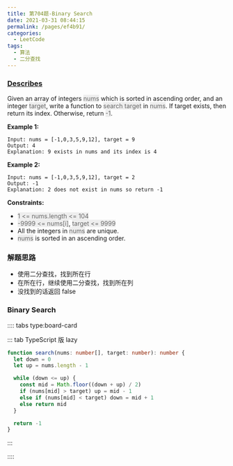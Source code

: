 ```yaml
---
title: 第704题-Binary Search
date: 2021-03-31 08:44:15
permalink: /pages/ef4b91/
categories:
  - LeetCode
tags:
  - 算法
  - 二分查找
---
```


### [Describes](https://leetcode-cn.com/problems/binary-search/)

Given an array of integers <span style="background: #eee; color: #666;">nums</span> which is sorted in ascending order, and an integer <span style="background: #eee; color: #666;">target</span>, write a function to <span style="background: #eee; color: #666;">search target</span> in <span style="background: #eee; color: #666;">nums</span>. If target exists, then return its index. Otherwise, return <span style="background: #eee; color: #666;">-1</span>.

<!-- more -->

**Example 1:**

```
Input: nums = [-1,0,3,5,9,12], target = 9
Output: 4
Explanation: 9 exists in nums and its index is 4
```

**Example 2:**

```
Input: nums = [-1,0,3,5,9,12], target = 2
Output: -1
Explanation: 2 does not exist in nums so return -1
```

**Constraints:**

- <span style="background: #eee; color: #666;">1 <= nums.length <= 104</span>
- <span style="background: #eee; color: #666;">-9999 <= nums[i]</span>, <span style="background: #eee; color: #666;">target <= 9999</span>
- All the integers in <span style="background: #eee; color: #666;">nums</span> are unique.
- <span style="background: #eee; color: #666;">nums</span> is sorted in an ascending order.

### 解题思路

- 使用二分查找，找到所在行
- 在所在行，继续使用二分查找，找到所在列
- 没找到的话返回 false

### Binary Search

:::: tabs type:board-card

::: tab TypeScript 版 lazy

```TypeScript
function search(nums: number[], target: number): number {
  let down = 0
  let up = nums.length - 1

  while (down <= up) {
    const mid = Math.floor((down + up) / 2)
    if (nums[mid] > target) up = mid - 1
    else if (nums[mid] < target) down = mid + 1
    else return mid
  }

  return -1
}
```

:::

::::
